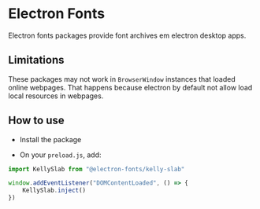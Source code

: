 # Electron Fonts

Electron fonts packages provide font archives em electron desktop apps.

## Limitations

These packages may not work in `BrowserWindow` instances that loaded online webpages. That happens because electron by default not allow load local resources in webpages.

## How to use

* Install the package

* On your `preload.js`, add:

```ts
import KellySlab from "@electron-fonts/kelly-slab"

window.addEventListener("DOMContentLoaded", () => {
    KellySlab.inject()
})
```